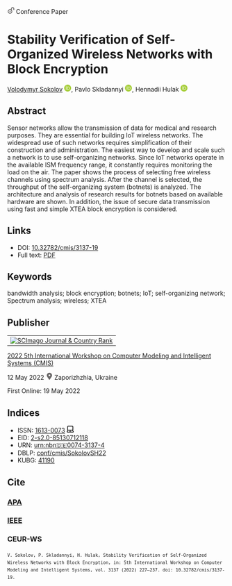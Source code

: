 <img src="/icons/unlock.svg" width="16" height="16"> Conference Paper

# Stability Verification of Self-Organized Wireless Networks with Block Encryption

<a href="/">Volodymyr Sokolov</a> <a href="https://orcid.org/0000-0002-9349-7946" target="_blank"><img src="/icons/orcid.svg" width="16" height="16"></a>,
Pavlo Skladannyi <a href="https://orcid.org/0000-0002-7775-6039" target="_blank"><img src="/icons/orcid.svg" width="16" height="16"></a>,
Hennadii Hulak <a href="https://orcid.org/0000-0001-9131-9233" target="_blank"><img src="/icons/orcid.svg" width="16" height="16"></a>

## Abstract

Sensor networks allow the transmission of data for medical and research purposes. They are essential for building IoT wireless networks. The widespread use of such networks requires simplification of their construction and administration. The easiest way to develop and scale such a network is to use self-organizing networks. Since IoT networks operate in the available ISM frequency range, it constantly requires monitoring the load on the air. The paper shows the process of selecting free wireless channels using spectrum analysis. After the channel is selected, the throughput of the self-organizing system (botnets) is analyzed. The architecture and analysis of research results for botnets based on available hardware are shown. In addition, the issue of secure data transmission using fast and simple XTEA block encryption is considered.

## Links

* DOI: [10.32782/cmis/3137-19](https://doi.org/10.32782/cmis/3137-19)
* Full text: [PDF](http://ceur-ws.org/Vol-3137/paper19.pdf)

## Keywords

bandwidth analysis; block encryption; botnets; IoT; self-organizing network; Spectrum analysis; wireless; XTEA

## Publisher

<table>
<tr>
<td>
<a href="https://www.scimagojr.com/journalsearch.php?q=21100218356&amp;tip=sid&amp;exact=no" title="SCImago Journal &amp; Country Rank"><img border="0" src="https://www.scimagojr.com/journal_img.php?id=21100218356" alt="SCImago Journal &amp; Country Rank"  /></a>
</td>
</tr>
</table>

[2022 5th International Workshop on Computer Modeling and Intelligent Systems (CMIS)](http://ceur-ws.org/Vol-3137/)

12 May 2022 <img src="/icons/location-pin.svg" width="16" height="16"> Zaporizhzhia, Ukraine

First Online: 19 May 2022

## Indices

* ISSN: [1613-0073](https://portal.issn.org/resource/ISSN/1613-0073) <img src="/icons/online.svg" width="16" height="16">
* EID: [2-s2.0-85130712118](http://www.scopus.com/record/display.url?origin=inward&eid=2-s2.0-85130712118)
* URN: [urn:nbn:de:0074-3137-4](https://nbn-resolving.org/xml/urn:nbn:de:0074-3137-4)
* DBLP: [conf/cmis/SokolovSH22](https://dblp.org/rec/conf/cmis/SokolovSH22)
* KUBG: [41190](http://elibrary.kubg.edu.ua/id/eprint/41190/)

## Cite

### [APA](https://citation.crosscite.org/format?doi=10.32782/cmis/3137-19&style=apa&lang=en-US)

### [IEEE](https://citation.crosscite.org/format?doi=10.32782/cmis/3137-19&style=apa&lang=en-US)

### CEUR-WS

<small>`V. Sokolov, P. Skladannyi, H. Hulak, Stability Verification of Self-Organized Wireless Networks with Block Encryption, in: 5th International Workshop on Computer Modeling and Intelligent Systems, vol. 3137 (2022) 227–237. doi: 10.32782/cmis/3137-19.`</small>